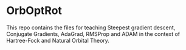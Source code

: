 # OrbOptRot

This repo contains the files for teaching Steepest gradient descent, Conjugate Gradients, AdaGrad, RMSProp and ADAM in the context of Hartree-Fock and Natural Orbital Theory.
